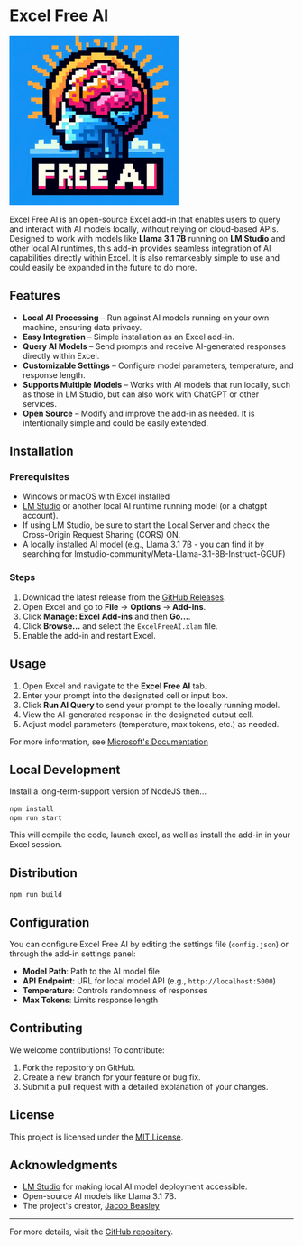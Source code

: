 # Excel Free AI

<img src="./assets/logo.jpeg" width=300 />

Excel Free AI is an open-source Excel add-in that enables users to query and interact with AI models locally, without relying on cloud-based APIs. Designed to work with models like **Llama 3.1 7B** running on **LM Studio** and other local AI runtimes, this add-in provides seamless integration of AI capabilities directly within Excel. It is also remarkeably simple to use and could easily be expanded in the future to do more. 

## Features

- **Local AI Processing** – Run against AI models running on your own machine, ensuring data privacy.
- **Easy Integration** – Simple installation as an Excel add-in.
- **Query AI Models** – Send prompts and receive AI-generated responses directly within Excel.
- **Customizable Settings** – Configure model parameters, temperature, and response length.
- **Supports Multiple Models** – Works with AI models that run locally, such as those in LM Studio, but can also work with ChatGPT or other services.
- **Open Source** – Modify and improve the add-in as needed. It is intentionally simple and could be easily extended. 

## Installation

### Prerequisites
- Windows or macOS with Excel installed
- [LM Studio](https://lmstudio.ai/) or another local AI runtime running model (or a chatgpt account). 
- If using LM Studio, be sure to start the Local Server and check the Cross-Origin Request Sharing (CORS) ON. 
- A locally installed AI model (e.g., Llama 3.1 7B - you can find it by searching for lmstudio-community/Meta-Llama-3.1-8B-Instruct-GGUF)

### Steps
1. Download the latest release from the [GitHub Releases](https://github.com/jacobbeasley/excel-freeai/releases).
2. Open Excel and go to **File** → **Options** → **Add-ins**.
3. Click **Manage: Excel Add-ins** and then **Go...**.
4. Click **Browse...** and select the `ExcelFreeAI.xlam` file.
5. Enable the add-in and restart Excel.

## Usage

1. Open Excel and navigate to the **Excel Free AI** tab.
2. Enter your prompt into the designated cell or input box.
3. Click **Run AI Query** to send your prompt to the locally running model.
4. View the AI-generated response in the designated output cell.
5. Adjust model parameters (temperature, max tokens, etc.) as needed.

For more information, see [Microsoft's Documentation](https://learn.microsoft.com/en-us/office/dev/add-ins/excel/excel-add-ins-overview)

## Local Development

Install a long-term-support version of NodeJS then...

    npm install
    npm run start

This will compile the code, launch excel, as well as install the add-in in your Excel session. 

## Distribution

    npm run build

## Configuration

You can configure Excel Free AI by editing the settings file (`config.json`) or through the add-in settings panel:
- **Model Path**: Path to the AI model file
- **API Endpoint**: URL for local model API (e.g., `http://localhost:5000`)
- **Temperature**: Controls randomness of responses
- **Max Tokens**: Limits response length

## Contributing

We welcome contributions! To contribute:
1. Fork the repository on GitHub.
2. Create a new branch for your feature or bug fix.
3. Submit a pull request with a detailed explanation of your changes.

## License

This project is licensed under the [MIT License](LICENSE). 

## Acknowledgments

- [LM Studio](https://lmstudio.ai/) for making local AI model deployment accessible.
- Open-source AI models like Llama 3.1 7B.
- The project's creator, [Jacob Beasley](https://github.com/jacobbeasley/)

---

For more details, visit the [GitHub repository](https://github.com/jacobbeasley/excel-freeai).
